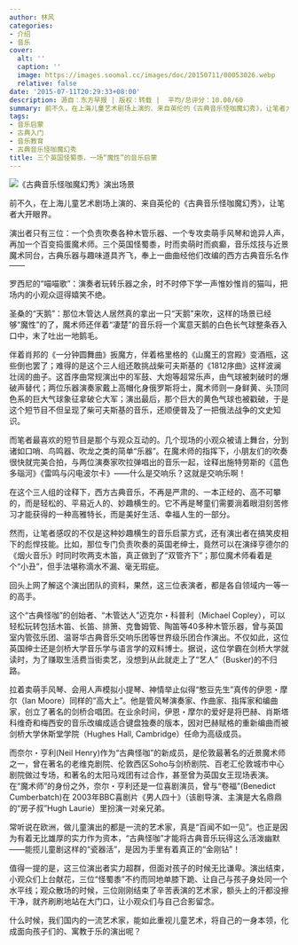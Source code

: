 ```yaml
---
author: 林风
categories:
- 介绍
- 音乐
cover:
  alt: ''
  caption: ''
  image: https://images.soomal.cc/images/doc/20150711/00053026.webp
  relative: false
date: '2015-07-11T20:29:33+08:00'
description: 源自：东方早报 | 版权：转载 |  平均/总评分：10.00/60
summary: 前不久，在上海儿童艺术剧场上演的、来自英伦的《古典音乐怪咖魔幻秀》，让笔者大开眼界。演出者只有三位：一个负责吹奏各种木管乐器、一个专攻卖萌手风琴和诡异人声，再加一个百变捣蛋魔术师。三个英国怪蜀黍，时而卖萌时而疯癫，音乐炫技与近景魔术同台……
tags:
- 音乐启蒙
- 古典入门
- 音乐教育
- 古典音乐怪咖魔幻秀
title: 三个英国怪蜀黍，一场“魔性”的音乐启蒙
---
```


![《古典音乐怪咖魔幻秀》演出场景](https://images.soomal.cc/images/doc/20150711/00053027_01.webp)





前不久，在上海儿童艺术剧场上演的、来自英伦的《古典音乐怪咖魔幻秀》，让笔者大开眼界。

演出者只有三位：一个负责吹奏各种木管乐器、一个专攻卖萌手风琴和诡异人声，再加一个百变捣蛋魔术师。三个英国怪蜀黍，时而卖萌时而疯癫，音乐炫技与近景魔术同台，古典乐器与趣味道具齐飞，奉上一曲曲经他们改编的西方古典音乐名作――

罗西尼的“喵喵歌”：演奏者玩转乐器之余，时不时停下学一声惟妙惟肖的猫叫，把场内的小观众逗得嬉笑不绝。

圣桑的“天鹅”：那位木管达人居然真的拿出一只“天鹅”来吹，这样的场景已经够“魔性”的了，魔术师还伴着“凄楚”的音乐将一个寓意天鹅的白色长气球整条吞入口中，末了吐出一地鹅毛。

伴着肖邦的《一分钟圆舞曲》扳魔方，伴着格里格的《山魔王的宫殿》变酒瓶，这些倒也罢了；难得的是这个三人组还敢挑战柴可夫斯基的《1812序曲》这样波澜壮阔的曲子。这首序曲常规演出中的军鼓、大炮等超常乐声，由气球被刺破时的爆破声替代；两位乐器演奏家戴上高帽化身俄罗斯将士，魔术师则一身鲜黄、头顶同色系的巨大气球象征拿破仑大军；演出最后，那个巨大的黄色气球也被戳破，于是这个短节目不但呈现了柴可夫斯基的音乐，还顺便普及了一把俄法战争的文史知识。

而笔者最喜欢的短节目是那个与观众互动的。几个现场的小观众被请上舞台，分到诸如口哨、鸟鸣器、吹龙之类的简单“乐器”。在魔术师的指挥下，小朋友们的吹奏很快就完美合拍，与两位演奏家吹拉弹唱出的音乐一起，诠释出施特劳斯的《蓝色多瑙河》《雷鸣与闪电波尔卡》――什么是交响乐？这就是交响乐啊！

在这个三人组的诠释下，西方古典音乐，不再是严肃的、一本正经的、高不可攀的，而是轻松的、平易近人的、妙趣横生的。它不再是琴童们需要淌着眼泪刻苦修习才能获得的一种高雅特长，而是美好生活、幸福人生的一部分。

然而，让笔者感叹的不仅是这种妙趣横生的音乐启蒙方式，还有演出者在搞笑皮相下的彪悍技能。比如，那位专门负责吹奏的英国老绅士，竟然可以在演绎亨德尔的《烟火音乐》时同时吹两支木笛，真正做到了“双管齐下”；那位魔术师看着是个“小丑”，但手法堪称滴水不漏、毫无瑕疵。

回头上网了解这个演出团队的资料，果然，这三位表演者，都是各自领域内一等一的高手。

这个“古典怪咖”的创始者、“木管达人”迈克尔・科普利（Michael Copley），可以轻松玩转包括木笛、长笛、排箫、克鲁姆管、陶笛等40多种木管乐器，曾与英国室内管弦乐团、温哥华古典音乐交响乐团等世界级乐团合作演出。不仅如此，这位英国绅士还是剑桥大学音乐学与语言学的双料博士。据说，这位学霸在剑桥大学就读时，为了赚取生活费当街卖艺，没想到从此就走上了“艺人”（Busker)的不归路。

拉着卖萌手风琴、会用人声模拟小提琴、神情举止似得“憨豆先生”真传的伊恩・摩尔（Ian Moore）同样的“高大上”。他是管风琴演奏家、作曲家、指挥家和编曲家，创立了著名的剑桥合唱团。在业余时间，伊恩・摩尔的爱好是将巴赫、肖斯塔科维奇和梅西安的音乐改编成适合键盘独奏的版本，因对巴赫赋格的重新编曲而被剑桥大学休斯堂学院（Hughes Hall, Cambridge）任命为高级成员。

而奈尔・亨利(Neil Henry)作为“古典怪咖”的新成员，是伦敦最著名的近景魔术师之一，曾在著名的老维克剧院、伦敦西区Soho与剑桥剧院、百老汇伦敦城市中心剧院做过专场，和著名的太阳马戏团有过合作，甚至曾为英国女王现场表演。在“魔术师”的身份之外，奈尔・亨利还是一位喜剧演员，曾与“卷福”(Benedict Cumberbatch)在 2003年BBC喜剧片《男人四十》（该剧导演、主演是大名鼎鼎的“房子叔”Hugh Laurie）里扮演一对亲兄弟。

常听说在欧洲，做儿童演出的都是一流的艺术家，真是“百闻不如一见”。也正是因为有着无比雄厚的实力作为资本，“古典怪咖”才能将古典音乐玩得这么活泼幽默――能揽儿童剧这样的“瓷器活”，是因为手里有着真正的“金刚钻”！

值得一提的是，这三位演出者实力超群，但面对孩子的时候无比谦卑。演出结束，小观众们上台献花，三位“怪蜀黍”不约而同地单膝下跪、让自己与孩子身处同一个水平线；观众散场的时候，三位刚刚结束了辛苦表演的艺术家，额头上的汗都没擦干净，就齐刷刷地站在大门口，让小观众们与自己合影留念。

什么时候，我们国内的一流艺术家，能如此重视儿童艺术，将自己的一身本领，化成面向孩子们的、寓教于乐的演出呢？